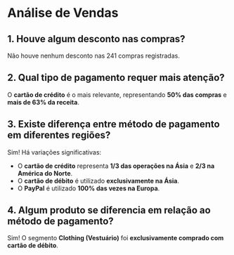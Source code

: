 # Análise de Vendas  

## 1. Houve algum desconto nas compras?  
Não houve nenhum desconto nas 241 compras registradas.  

## 2. Qual tipo de pagamento requer mais atenção?  
O **cartão de crédito** é o mais relevante, representando **50% das compras** e **mais de 63% da receita**.  

## 3. Existe diferença entre método de pagamento em diferentes regiões?  
Sim! Há variações significativas:  
- O **cartão de crédito** representa **1/3 das operações na Ásia** e **2/3 na América do Norte**.  
- O **cartão de débito** é utilizado **exclusivamente na Ásia**.  
- O **PayPal** é utilizado **100% das vezes na Europa**.  

## 4. Algum produto se diferencia em relação ao método de pagamento?  
Sim! O segmento **Clothing (Vestuário)** foi **exclusivamente comprado com cartão de débito**.  

